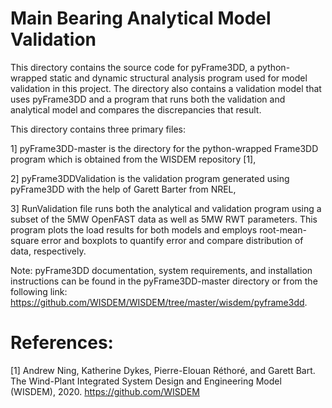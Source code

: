 # Main Bearing Analytical Model Validation

This directory contains the source code for pyFrame3DD, a python-wrapped static and dynamic structural analysis program used for model validation in this project. The directory also contains a validation model that uses pyFrame3DD and a program that runs both the validation and analytical model and compares the discrepancies that result.  

This directory contains three primary files:

1] pyFrame3DD-master is the directory for the python-wrapped Frame3DD program which is obtained from the WISDEM repository [1],

2] pyFrame3DDValidation is the validation program generated using pyFrame3DD with the help of Garett Barter from NREL,

3] RunValidation file runs both the analytical and validation program using a subset of the 5MW OpenFAST data as well as 5MW RWT parameters. This program plots the load results for both models and employs root-mean-square error and boxplots to quantify error and compare distribution of data, respectively.  

Note: pyFrame3DD documentation, system requirements, and installation instructions can be found in the pyFrame3DD-master directory or from the following link: https://github.com/WISDEM/WISDEM/tree/master/wisdem/pyframe3dd. 


# References:

[1] Andrew Ning, Katherine Dykes, Pierre-Elouan Réthoré, and Garett Bart. The Wind-Plant Integrated System Design and Engineering Model (WISDEM), 2020. https://github.com/WISDEM
